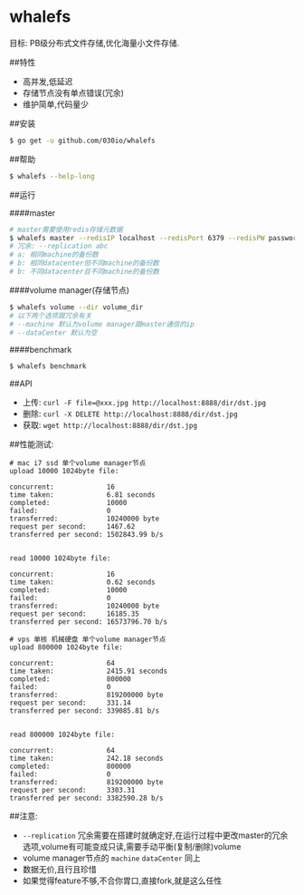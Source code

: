 # whalefs
目标: PB级分布式文件存储,优化海量小文件存储.

##特性

-   高并发,低延迟
-   存储节点没有单点错误(冗余)
-   维护简单,代码量少

##安装

```sh
$ go get -u github.com/030io/whalefs
```

##帮助

```sh
$ whalefs --help-long
```

##运行

####master

```sh
# master需要使用redis存储元数据
$ whalefs master --redisIP localhost --redisPort 6379 --redisPW password --redisN databaseNum
# 冗余: --replication abc
# a: 相同machine的备份数
# b: 相同datacenter但不同machine的备份数
# b: 不同datacenter且不同machine的备份数
```

####volume manager(存储节点)

```sh
$ whalefs volume --dir volume_dir
# 以下两个选项跟冗余有关
# --machine 默认为volume manager跟master通信的ip
# --dataCenter 默认为空
```

####benchmark

```sh
$ whalefs benchmark
```

##API

-	上传:  `curl -F file=@xxx.jpg http://localhost:8888/dir/dst.jpg`
-	删除: `curl -X DELETE http://localhost:8888/dir/dst.jpg`
-	获取: `wget http://localhost:8888/dir/dst.jpg`

##性能测试:

```
# mac i7 ssd 单个volume manager节点
upload 10000 1024byte file:

concurrent:             16
time taken:             6.81 seconds
completed:              10000
failed:                 0
transferred:            10240000 byte
request per second:     1467.62
transferred per second: 1502843.99 b/s


read 10000 1024byte file:

concurrent:             16
time taken:             0.62 seconds
completed:              10000
failed:                 0
transferred:            10240000 byte
request per second:     16185.35
transferred per second: 16573796.70 b/s

# vps 单核 机械硬盘 单个volume manager节点
upload 800000 1024byte file:

concurrent:             64
time taken:             2415.91 seconds
completed:              800000
failed:                 0
transferred:            819200000 byte
request per second:     331.14
transferred per second: 339085.81 b/s


read 800000 1024byte file:

concurrent:             64
time taken:             242.18 seconds
completed:              800000
failed:                 0
transferred:            819200000 byte
request per second:     3303.31
transferred per second: 3382590.28 b/s
```

##注意:

-   `--replication` 冗余需要在搭建时就确定好,在运行过程中更改master的冗余选项,volume有可能变成只读,需要手动平衡(复制/删除)volume
-   volume manager节点的 `machine` `dataCenter` 同上
-   数据无价,且行且珍惜
-   如果觉得feature不够,不合你胃口,直接fork,就是这么任性
